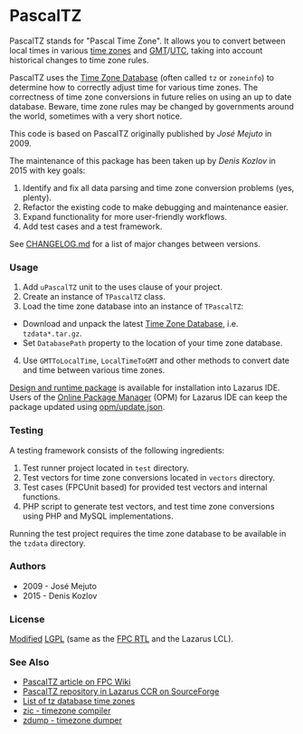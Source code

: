 # PascalTZ

PascalTZ stands for "Pascal Time Zone". It allows you to convert between local times in various [time zones](http://en.wikipedia.org/wiki/Time_zone) and [GMT](http://en.wikipedia.org/wiki/Gmt)/[UTC](http://en.wikipedia.org/wiki/Coordinated_Universal_Time), taking into account historical changes to time zone rules.

PascalTZ uses the [Time Zone Database](https://www.iana.org/time-zones) (often called `tz` or `zoneinfo`) to determine how to correctly adjust time for various time zones. The correctness of time zone conversions in future relies on using an up to date database. Beware, time zone rules may be changed by governments around the world, sometimes with a very short notice.

This code is based on PascalTZ originally published by *José Mejuto* in 2009.

The maintenance of this package has been taken up by *Denis Kozlov* in 2015 with key goals:

1. Identify and fix all data parsing and time zone conversion problems (yes, plenty).
2. Refactor the existing code to make debugging and maintenance easier.
3. Expand functionality for more user-friendly workflows.
4. Add test cases and a test framework.

See [CHANGELOG.md](CHANGELOG.md) for a list of major changes between versions.

### Usage

1. Add `uPascalTZ` unit to the uses clause of your project.
2. Create an instance of `TPascalTZ` class.
3. Load the time zone database into an instance of `TPascalTZ`:
  - Download and unpack the latest [Time Zone Database](https://www.iana.org/time-zones), i.e. `tzdata*.tar.gz`.
  - Set `DatabasePath` property to the location of your time zone database.
4. Use `GMTToLocalTime`, `LocalTimeToGMT` and other methods to convert date and time between various time zones.

[Design and runtime package](package) is available for installation into Lazarus IDE. Users of the [Online Package Manager](http://wiki.freepascal.org/Online_Package_Manager) (OPM) for Lazarus IDE can keep the package updated using [opm/update.json](opm/update.json).

### Testing

A testing framework consists of the following ingredients:

1. Test runner project located in `test` directory.
2. Test vectors for time zone conversions located in `vectors` directory.
3. Test cases (FPCUnit based) for provided test vectors and internal functions.
4. PHP script to generate test vectors, and test time zone conversions using PHP and MySQL implementations.

Running the test project requires the time zone database to be available in the `tzdata` directory.

### Authors

- 2009 - José Mejuto
- 2015 - Denis Kozlov

### License

[Modified](COPYING.modifiedLGPL.txt)
[LGPL](COPYING.LGPL.txt) (same as the [FPC RTL](http://wiki.freepascal.org/FPC_modified_LGPL) and the Lazarus LCL).

### See Also

- [PascalTZ article on FPC Wiki](http://wiki.freepascal.org/PascalTZ)
- [PascalTZ repository in Lazarus CCR on SourceForge](http://sourceforge.net/projects/lazarus-ccr/files/PascalTZ/)
- [List of tz database time zones](https://en.wikipedia.org/wiki/List_of_tz_database_time_zones)
- [zic - timezone compiler](http://linux.die.net/man/8/zic)
- [zdump - timezone dumper](http://linux.die.net/man/8/zdump)
